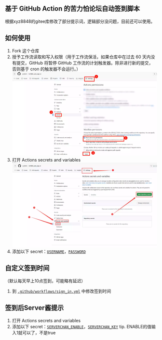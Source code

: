 ## 基于 GitHub Action 的苦力怕论坛自动签到脚本

根据xyz8848的gitee库修改了部分提示词，逻辑部分没问题，目前还可以使用。

## 如何使用

1. Fork 这个仓库
2. 授予工作流读取和写入权限（用于工作流保活，如果仓库中在过去 60 天内没有提交，GitHub 将暂停 GitHub 工作流的计划触发器。除非进行新的提交，否则基于 cron 的触发器不会运行。）
![step2.webp](img/step2.webp)
3. 打开 Actions secrets and variables  
![step3.webp](img/step3.webp)
4. 添加以下 secret：[`USERNAME`](https://github.com/xyz8848/KLPBBS_auto_sign_in/blob/main/docs/secrets.md#username)，[`PASSWORD`](https://github.com/xyz8848/KLPBBS_auto_sign_in/blob/main/docs/secrets.md#password)

## 自定义签到时间
（默认每天早上10点签到，可能略有延迟）
1. 到 [`.github/workflows/sign_in.yml`](.github/workflows/sign_in.yml) 中修改签到时间

## 签到后Server酱提示
1. 打开 Actions secrets and variables
2. 添加以下 secret：[`SERVERCHAN_ENABLE`](https://github.com/xyz8848/KLPBBS_auto_sign_in/blob/main/docs/secrets.md#serverchan_enable)，[`SERVERCHAN_KEY`](https://github.com/xyz8848/KLPBBS_auto_sign_in/blob/main/docs/secrets.md#serverchan_key)
   tip. ENABLE的值输入1就可以了，不是true
